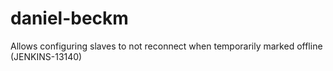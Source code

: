 # daniel-beckm
Allows configuring slaves to not reconnect when temporarily marked offline (JENKINS-13140)
